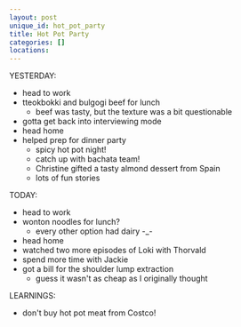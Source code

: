 ```yaml
---
layout: post
unique_id: hot_pot_party
title: Hot Pot Party
categories: []
locations: 
---
```


YESTERDAY:
* head to work
* tteokbokki and bulgogi beef for lunch
  * beef was tasty, but the texture was a bit questionable
* gotta get back into interviewing mode
* head home
* helped prep for dinner party
  * spicy hot pot night!
  * catch up with bachata team!
  * Christine gifted a tasty almond dessert from Spain
  * lots of fun stories

TODAY:
* head to work
* wonton noodles for lunch?
  * every other option had dairy -_-
* head home
* watched two more episodes of Loki with Thorvald
* spend more time with Jackie
* got a bill for the shoulder lump extraction
  * guess it wasn't as cheap as I originally thought

LEARNINGS:
* don't buy hot pot meat from Costco!
